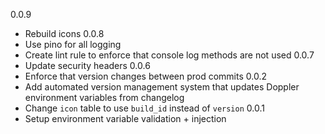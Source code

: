 0.0.9
- Rebuild icons
0.0.8
- Use pino for all logging
- Create lint rule to enforce that console log methods are not used
0.0.7
- Update security headers
0.0.6
- Enforce that version changes between prod commits
0.0.2
- Add automated version management system that updates Doppler environment variables from changelog
- Change `icon` table to use `build_id` instead of `version`
0.0.1
- Setup environment variable validation + injection
